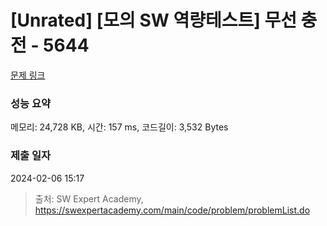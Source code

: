 # [Unrated] [모의 SW 역량테스트] 무선 충전 - 5644 

[문제 링크](https://swexpertacademy.com/main/code/problem/problemDetail.do?contestProbId=AWXRDL1aeugDFAUo) 

### 성능 요약

메모리: 24,728 KB, 시간: 157 ms, 코드길이: 3,532 Bytes

### 제출 일자

2024-02-06 15:17



> 출처: SW Expert Academy, https://swexpertacademy.com/main/code/problem/problemList.do